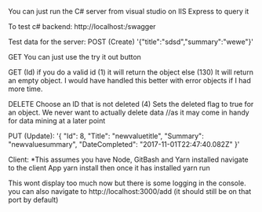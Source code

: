 You can just run the C# server from visual studio on IIS Express to query it


To test c# backend:
http://localhost:<portNum>/swagger

Test data for the server: 
POST (Create)
'{"title":"sdsd","summary":"wewe"}'

GET
You can just use the try it out button

GET (Id)
if you do a valid id (1) it will return the object
else (130)
It will return an empty object. 
I would have handled this better with error objects if I had more time.

DELETE
Choose an ID that is not deleted (4)
Sets the deleted flag to true for an object. We never want to actually delete data
//as it may come in handy for data mining at a later point


PUT (Update):
'{
  "Id": 8,
  "Title": "newvaluetitle",
  "Summary": "newvaluesummary",
  "DateCompleted": "2017-11-01T22:47:40.082Z"
}'


Client:
*This assumes you have Node, GitBash and Yarn installed
navigate to the client App
yarn install
then once it has installed
yarn run

This wont display too much now but there is some logging in the console.
you can also navigate to http://localhost:3000/add 
(it should still be on that port by default)



